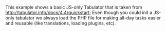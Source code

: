 This example shows a basic JS-only Tabulator that is taken from
http://tabulator.info/docs/4.4/quickstart; Even though you could init a JS-only
tabulator we always load the PHP file for making all-day tasks easier and
reusable (like translations, loading plugins, etc).
